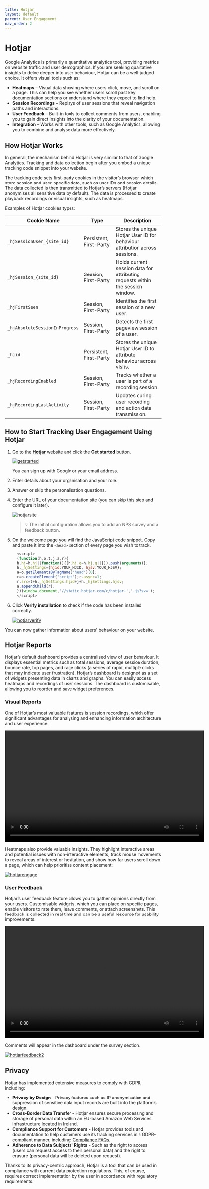 ```yaml
---
title: Hotjar
layout: default
parent: User Engagement
nav_order: 2
---
```


# Hotjar

Google Analytics is primarily a quantitative analytics tool, providing metrics on website traffic and user demographics. If you are seeking qualitative insights to delve deeper into user behaviour, Hotjar can be a well-judged choice. It offers visual tools such as:

* **Heatmaps** – Visual data showing where users click, move, and scroll on a page. This can help you see whether users scroll past key documentation sections or understand where they expect to find help.
* **Session Recordings** – Replays of user sessions that reveal navigation paths and interactions.
* **User Feedback** – Built-in tools to collect comments from users, enabling you to gain direct insights into the clarity of your documentation.
* **Integration** – Works with other tools, such as Google Analytics, allowing you to combine and analyse data more effectively.

## How Hotjar Works

In general, the mechanism behind Hotjar is very similar to that of Google Analytics. Tracking and data collection begin after you embed a unique tracking code snippet into your website.

The tracking code sets first-party cookies in the visitor’s browser, which store session and user-specific data, such as user IDs and session details. The data collected is then transmitted to Hotjar’s servers (Hotjar anonymises all sensitive data by default). The data is processed to create playback recordings or visual insights, such as heatmaps.

Examples of Hotjar cookies types:

| **Cookie Name** | **Type** | **Description**|                                                              
|--------------|-------------|-------------|
| `_hjSessionUser_{site_id}` | Persistent, First-Party | Stores the unique Hotjar User ID for behaviour attribution across sessions.|
| `_hjSession_{site_id}` | Session, First-Party | Holds current session data for attributing requests within the session window.|
| `_hjFirstSeen` | Session, First-Party | Identifies the first session of a new user.|
| `_hjAbsoluteSessionInProgress` | Session, First-Party |Detects the first pageview session of a user.|
| `_hjid` | Persistent, First-Party | Stores the unique Hotjar User ID to attribute behaviour across visits.|
| `_hjRecordingEnabled` | Session, First-Party | Tracks whether a user is part of a recording session.|
| `_hjRecordingLastActivity`| Session, First-Party | Updates during user recording and action data transmission.|

## How to Start Tracking User Engagement Using Hotjar

1. Go to the [**Hotjar**](https://www.hotjar.com/) website and click the **Get started** button.

    [![getstarted](../images/hotjarstart.png "A rectangular button with a purple border and the text Get started in purple font at the center.")](../images/hotjarstart.png)

    You can sign up with Google or your email address.
2. Enter details about your organisation and your role.
3. Answer or skip the personalisation questions.
4. Enter the URL of your documentation site (you can skip this step and configure it later).

      [![hotjarsite](../images/hotjarsite.png "A webpage prompts the user to enter a valid URL or IP address, with https://www.coldplate.com entered in the field. Two buttons below read Do it later (purple) and Next (greyed out).")](../images/hotjarsite.png)

    > 💡 The initial configuration allows you to add an NPS survey and a feedback button.

5. On the welcome page you will find the JavaScript code snippet. Copy and paste it into the ```<head>``` section of every page you wish to track.
  
      ```javascript
        <script>
        (function(h,o,t,j,a,r){
        h.hj=h.hj||function(){(h.hj.q=h.hj.q||[]).push(arguments)};
        h._hjSettings={hjid:YOUR_HJID, hjsv:YOUR_HJSV};
        a=o.getElementsByTagName('head')[0];
        r=o.createElement('script');r.async=1;
        r.src=t+h._hjSettings.hjid+j+h._hjSettings.hjsv;
        a.appendChild(r);
        })(window,document,'//static.hotjar.com/c/hotjar-','.js?sv=');
        </script>
      ```

6. Click **Verify installation** to check if the code has been installed correctly.

    [![hotjarverify](../images/hotjarverify.png "A rectangular button with the text Verify installation in bold purple letters and a purple border on a light background.")](../images/hotjarverify.png)

You can now gather information about users' behaviour on your website.

## Hotjar Reports

Hotjar’s default dashboard provides a centralised view of user behaviour. It displays essential metrics such as total sessions, average session duration, bounce rate, top pages, and rage clicks (a series of rapid, multiple clicks that may indicate user frustration). Hotjar’s dashboard is designed as a set of widgets presenting data in charts and graphs. You can easily access heatmaps and recordings of user sessions. The dashboard is customisable, allowing you to reorder and save widget preferences.

### Visual Reports

One of Hotjar’s most valuable features is session recordings, which offer significant advantages for analysing and enhancing information architecture and user experience:

<video width="640" height="360" controls>
  <source src="../video/hotjar1.mp4" type="video/mp4">
</video>

Heatmaps also provide valuable insights. They highlight interactive areas and potential issues with non-interactive elements, track mouse movements to reveal areas of interest or hesitation, and show how far users scroll down a page, which can help prioritise content placement:

[![hotjarengage](../images/hotjarengage.png "A heatmap of a documentation webpage displays areas with the most user clicks in red and lesser clicks in orange and yellow. The page shows a FAQ section, navigation bar, and sidebar with heatmap controls.")](../images/hotjarengage.png)

### User Feedback

Hotjar’s user feedback feature allows you to gather opinions directly from your users. Customisable widgets, which you can place on specific pages, enable visitors to rate them, leave comments, or attach screenshots. This feedback is collected in real time and can be a useful resource for usability improvements.

<video width="640" height="360" controls>
  <source src="../video/feedback.mp4" type="video/mp4">
</video>

Comments will appear in the dashboard under the survey section.

[![hotjarfeedback2](../images/hotjarfeedback2.png "A screenshot of a website page displaying its layout and content for user navigation and information.")](../images/hotjarfeedback2.png)

## Privacy

Hotjar has implemented extensive measures to comply with GDPR, including:

* **Privacy by Design** - Privacy features such as IP anonymisation and suppression of sensitive data input records are built into the platform’s design.
* **Cross-Border Data Transfer** - Hotjar ensures secure processing and storage of personal data within an EU-based Amazon Web Services infrastructure located in Ireland.
* **Compliance Support for Customers** - Hotjar provides tools and documentation to help customers use its tracking services in a GDPR-compliant manner, including: [Compliance FAQs](https://help.hotjar.com/hc/en-us/articles/360046544833-Compliance-FAQs).
* **Adherence to Data Subjects' Rights** - Such as the right to access (users can request access to their personal data) and the right to erasure (personal data will be deleted upon request).

Thanks to its privacy-centric approach, Hotjar is a tool that can be used in compliance with current data protection regulations. This, of course, requires correct implementation by the user in accordance with regulatory requirements.